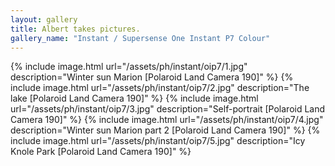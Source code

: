 ```yaml
---
layout: gallery
title: Albert takes pictures.
gallery_name: "Instant / Supersense One Instant P7 Colour"
---
```


{% include image.html url="/assets/ph/instant/oip7/1.jpg" description="Winter sun Marion [Polaroid Land Camera 190]" %}
{% include image.html url="/assets/ph/instant/oip7/2.jpg" description="The lake [Polaroid Land Camera 190]" %}
{% include image.html url="/assets/ph/instant/oip7/3.jpg" description="Self-portrait [Polaroid Land Camera 190]" %}
{% include image.html url="/assets/ph/instant/oip7/4.jpg" description="Winter sun Marion part 2 [Polaroid Land Camera 190]" %}
{% include image.html url="/assets/ph/instant/oip7/5.jpg" description="Icy Knole Park [Polaroid Land Camera 190]" %}
